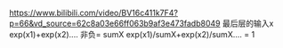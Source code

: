 https://www.bilibili.com/video/BV16c411k7F4?p=66&vd_source=62c8a03e66ff063b9af3e473fadb8049
最后层的输入x
exp(x1)+exp(x2).... 非负= sumX
exp(x1)/sumX+exp(x2)/sumX.... = 1